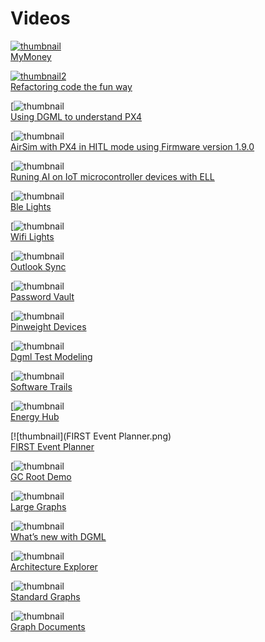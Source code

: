 # Videos

[![thumbnail](MyMoney.png)<br/>MyMoney](https://lovettsoftwarestorage.blob.core.windows.net/videos/MyMoney.mp4)

[![thumbnail2](CoyoteRefactoring.png)<br/>Refactoring code the fun way](https://lovettsoftwarestorage.blob.core.windows.net/videos/CoyoteRefactoring.mp4)

[![thumbnail](PX4_topics.png)<br/>[Using DGML to understand PX4](https://lovettsoftwarestorage.blob.core.windows.net/videos/PX4_Topics.mp4)

[![thumbnail](AirSimPx4v1.9.png)<br/>[AirSim with PX4 in HITL mode using Firmware version 1.9.0](https://lovettsoftwarestorage.blob.core.windows.net/videos/AirSimPx4v9.mp4)

[![thumbnail](KeywordSpotter.png)<br/>[Runing AI on IoT microcontroller devices with ELL](https://lovettsoftwarestorage.blob.core.windows.net/videos/ELL_MXCHIP_Oct2018.mp4)

[![thumbnail](BleLights.png)<br/>[Ble Lights](https://lovettsoftwarestorage.blob.core.windows.net/videos/BleLights.mp4)

[![thumbnail](WifiLights.png)<br/>[Wifi Lights](https://lovettsoftwarestorage.blob.core.windows.net/videos/WifiLights.mp4)

[![thumbnail](OutlookSync.png)<br/>[Outlook Sync](https://lovettsoftwarestorage.blob.core.windows.net/videos/OutlookSync.mp4)

[![thumbnail](PasswordVault.png)<br/>[Password Vault](https://lovettsoftwarestorage.blob.core.windows.net/videos/PasswordVault.mp4)

[![thumbnail](PinweightDev.png)<br/>[Pinweight Devices](https://lovettsoftwarestorage.blob.core.windows.net/videos/PinweightDev.mp4)

[![thumbnail](DgmlTestModel.png)<br/>[Dgml Test Modeling](https://lovettsoftwarestorage.blob.core.windows.net/videos/DgmlTestModel.mp4)

[![thumbnail](SoftwareTrails.png)<br/>[Software Trails](https://lovettsoftwarestorage.blob.core.windows.net/videos/SoftwareTrails.mp4)

[![thumbnail](EnergyHub.png)<br/>[Energy Hub](https://lovettsoftwarestorage.blob.core.windows.net/videos/EnergyHub.mp4)

[![thumbnail](FIRST Event Planner.png)<br/>[FIRST Event Planner](https://lovettsoftwarestorage.blob.core.windows.net/videos/FIRST%20Event%20Planner.mp4)

[![thumbnail](GCRootDemo.png)<br/>[GC Root Demo](https://lovettsoftwarestorage.blob.core.windows.net/videos/GCRootDemo.mp4)

[![thumbnail](LargeGraphs.png)<br/>[Large Graphs](https://lovettsoftwarestorage.blob.core.windows.net/videos/LargeGraphs.mp4)

[![thumbnail](WhatsNew.png)<br/>[What’s new with DGML](https://lovettsoftwarestorage.blob.core.windows.net/videos/WhatsNew.mp4)

[![thumbnail](ArchitectureExplorer.png)<br/>[Architecture Explorer](https://lovettsoftwarestorage.blob.core.windows.net/videos/ArchitectureExplorer.mp4)

[![thumbnail](StandardGraphs.png)<br/>[Standard Graphs](https://lovettsoftwarestorage.blob.core.windows.net/videos/StandardGraphs.mp4)

[![thumbnail](GraphDocuments.png)<br/>[Graph Documents](https://lovettsoftwarestorage.blob.core.windows.net/videos/GraphDocuments.mp4)

